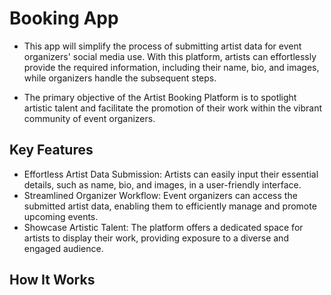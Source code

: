 # Booking App

- This app will simplify the process of submitting artist data for event organizers' social media use. With this platform, artists can effortlessly provide the required information, including their name, bio, and images, while organizers handle the subsequent steps.

- The primary objective of the Artist Booking Platform is to spotlight artistic talent and facilitate the promotion of their work within the vibrant community of event organizers.

## Key Features

- Effortless Artist Data Submission: Artists can easily input their essential details, such as name, bio, and images, in a user-friendly interface.
- Streamlined Organizer Workflow: Event organizers can access the submitted artist data, enabling them to efficiently manage and promote upcoming events.
- Showcase Artistic Talent: The platform offers a dedicated space for artists to display their work, providing exposure to a diverse and engaged audience.

## How It Works
